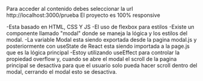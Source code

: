 Para acceder al contenido debes seleccionar la url http://localhost:3000/prueba
El proyecto es 100% responsive

-Esta basado en HTML, CSS Y JS
-El uso de flexbox para estilos
-Existe un componente llamado "modal" donde se maneja la lógica y los estilos del modal.
-La variable Modal esta siendo exportada desde la pagina modal.js y posteriormente con useState de React esta siendo importada a la page.js que es la lógica principal
-Estoy utilizando useEffect para controlar la propiedad overflow y, cuando se abre el modal el scroll de la pagina principal se desactiva para que el usuario solo pueda hacer scroll dentro del modal, cerrando el modal
esto se desactiva.

